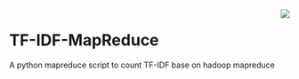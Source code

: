 <img src="https://uicdatascience.com/img/logo.png" align="right" />

# TF-IDF-MapReduce
A python mapreduce script to count TF-IDF base on hadoop mapreduce
